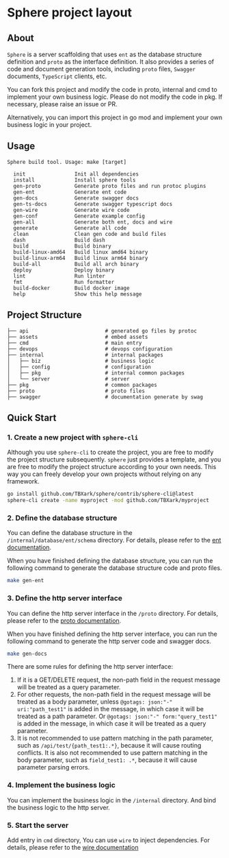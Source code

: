 # Sphere project layout

## About

`Sphere` is a server scaffolding that uses `ent` as the database structure definition and `proto` as the interface definition. It also provides a series of code and document generation tools, including `proto` files, `Swagger` documents, `TypeScript` clients, etc.

You can fork this project and modify the code in proto, internal and cmd to implement your own business logic. Please do not modify the code in pkg. If necessary, please raise an issue or PR.

Alternatively, you can import this project in go mod and implement your own business logic in your project.



## Usage
```
Sphere build tool. Usage: make [target]

  init                Init all dependencies
  install             Install sphere tools
  gen-proto           Generate proto files and run protoc plugins
  gen-ent             Generate ent code
  gen-docs            Generate swagger docs
  gen-ts-docs         Generate swagger typescript docs
  gen-wire            Generate wire code
  gen-conf            Generate example config
  gen-all             Generate both ent, docs and wire
  generate            Generate all code
  clean               Clean gen code and build files
  dash                Build dash
  build               Build binary
  build-linux-amd64   Build linux amd64 binary
  build-linux-arm64   Build linux arm64 binary
  build-all           Build all arch binary
  deploy              Deploy binary
  lint                Run linter
  fmt                 Run formatter
  build-docker        Build docker image
  help                Show this help message
```

## Project Structure

```
├── api                         # generated go files by protoc
├── assets                      # embed assets
├── cmd                         # main entry
├── devops                      # devops configuration
├── internal                    # internal packages
│   ├── biz                     # business logic
│   ├── config                  # configuration
│   ├── pkg                     # internal common packages
│   └── server                  # server
├── pkg                         # common packages
├── proto                       # proto files
├── swagger                     # documentation generate by swag
```


## Quick Start

### 1. Create a new project with `sphere-cli`

Although you use `sphere-cli` to create the project, you are free to modify the project structure subsequently. `sphere` just provides a template, and you are free to modify the project structure according to your own needs. This way you can freely develop your own projects without relying on any framework.

```bash
go install github.com/TBXark/sphere/contrib/sphere-cli@latest
sphere-cli create -name myproject -mod github.com/TBXark/myproject
```


### 2. Define the database structure

You can define the database structure in the `/internal/database/ent/schema` directory. For details, please refer to the [ent documentation](https://entgo.io/docs/getting-started).

When you have finished defining the database structure, you can run the following command to generate the database structure code and proto files.

```bash
make gen-ent
```


### 3. Define the http server interface

You can define the http server interface in the `/proto` directory. For details, please refer to the [proto documentation](https://developers.google.com/protocol-buffers/docs/proto3).

When you have finished defining the http server interface, you can run the following command to generate the http server code and swagger docs.

```bash
make gen-docs
```

There are some rules for defining the http server interface:

1. If it is a GET/DELETE request, the non-path field in the request message will be treated as a query parameter.
2. For other requests, the non-path field in the request message will be treated as a body parameter, unless `@gotags: json:"-" uri:"path_test1"` is added in the message, in which case it will be treated as a path parameter. Or `@gotags: json:"-" form:"query_test1"` is added in the message, in which case it will be treated as a query parameter.
3. It is not recommended to use pattern matching in the path parameter, such as `/api/test/{path_test1:.*}`, because it will cause routing conflicts. It is also not recommended to use pattern matching in the body parameter, such as `field_test1: .*`, because it will cause parameter parsing errors.


### 4. Implement the business logic

You can implement the business logic in the `/internal` directory. And bind the business logic to the http server.


### 5. Start the server

Add entry in `cmd` directory, You can use `wire` to inject dependencies. For details, please refer to the [wire documentation](https://github.com/google/wire)
